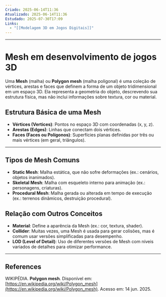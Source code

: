 ```yaml
---
Criado: 2025-06-14T11:36
Atualizado: 2025-06-14T11:36
Estudado: 2025-07-30T17:09
Links:
  - "[[Modelagem 3D em Jogos Digitais]]"
---
```

---
# Mesh em desenvolvimento de jogos 3D

Uma **Mesh** (malha) ou **Polygon mesh** (malha poligonal) é uma coleção de vértices, arestas e faces que definem a forma de um objeto tridimensional em um espaço 3D. Ela representa a geometria do objeto, descrevendo sua estrutura física, mas não inclui informações sobre textura, cor ou material.

## Estrutura Básica de uma Mesh

- **Vértices (Vertices)**: Pontos no espaço 3D com coordenadas (x, y, z).
- **Arestas (Edges)**: Linhas que conectam dois vértices.
- **Faces (Faces ou Polígonos)**: Superfícies planas definidas por três ou mais vértices (em geral, triângulos).    

---

## Tipos de Mesh Comuns

- **Static Mesh**: Malha estática, que não sofre deformações (ex.: cenários, objetos inanimados).
- **Skeletal Mesh**: Malha com esqueleto interno para animação (ex.: personagens, criaturas).
- **Procedural Mesh**: Malha gerada ou alterada em tempo de execução (ex.: terrenos dinâmicos, destruição procedural).

## Relação com Outros Conceitos

- **Material**: Define a aparência da Mesh (ex.: cor, textura, shader).
- **Collider**: Muitas vezes, uma Mesh é usada para gerar colisões, mas é comum usar versões simplificadas para desempenho.
- **LOD (Level of Detail)**: Uso de diferentes versões de Mesh com níveis variados de detalhes para otimizar performance.

---
## References

WIKIPÉDIA. **Polygon mesh**. Disponível em: [https://en.wikipedia.org/wiki/Polygon_mesh](https://en.wikipedia.org/wiki/Polygon_mesh). Acesso em: 14 jun. 2025.